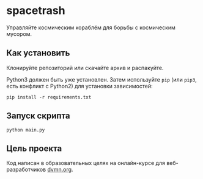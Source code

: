 # spacetrash
 
Управляйте космическим кораблём для борьбы с космическим мусором.

## Как установить

Клонируйте репозиторий или скачайте архив и распакуйте.

Python3 должен быть уже установлен. 
Затем используйте `pip` (или `pip3`, есть конфликт с Python2) для установки зависимостей:
```
pip install -r requirements.txt
```

## Запуск скрипта

```
python main.py
```

## Цель проекта

Код написан в образовательных целях на онлайн-курсе для веб-разработчиков [dvmn.org](https://dvmn.org/).
